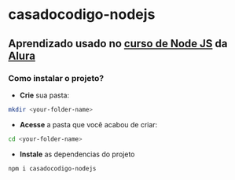 # casadocodigo-nodejs
## Aprendizado usado no [curso de Node JS](https://cursos.alura.com.br/course/node-js) da [Alura](https://alura.com.br)

### Como instalar o projeto? 

- **Crie** sua pasta:
```sh
mkdir <your-folder-name>
```
- **Acesse** a pasta que você acabou de criar:
```sh
cd <your-folder-name>
```
- **Instale** as dependencias do projeto
```
npm i casadocodigo-nodejs
```